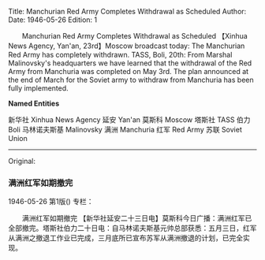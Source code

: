 Title: Manchurian Red Army Completes Withdrawal as Scheduled
Author:
Date: 1946-05-26
Edition: 1

　　Manchurian Red Army Completes Withdrawal as Scheduled
    【Xinhua News Agency, Yan'an, 23rd】Moscow broadcast today: The Manchurian Red Army has completely withdrawn. TASS, Boli, 20th: From Marshal Malinovsky's headquarters we have learned that the withdrawal of the Red Army from Manchuria was completed on May 3rd. The plan announced at the end of March for the Soviet army to withdraw from Manchuria has been fully implemented.


**Named Entities**

新华社 Xinhua News Agency
延安	Yan'an
莫斯科	Moscow
塔斯社	TASS
伯力	Boli
马林诺夫斯基	Malinovsky
满洲	Manchuria
红军 Red Army
苏联 Soviet Union



<hr /> 

Original: 


### 满洲红军如期撤完

1946-05-26
第1版()
专栏：

　　满洲红军如期撤完
    【新华社延安二十三日电】莫斯科今日广播：满洲红军已全部撤完。塔斯社伯力二十日电：自马林诺夫斯基元帅总部获悉：五月三日，红军从满洲之撤退工作业已完成，三月底所已宣布苏军从满洲撤退的计划，已完全实现。
